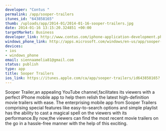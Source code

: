 ```yaml
--- 
developer: "Contus "
permalink: /app/sooper-trailers
itunes_id: "643858165"
thumb: /uploads/app/2014-01/2014-01-16-sooper-trailers.jpg
date: 2014-01-16 13:15:20.324851 +00:00
targetMarket: Business
developer_link: http://www.contus.com/iphone-application-development.php
windows_phone_link: http://apps.microsoft.com/windows/en-us/app/sooper-trailers/5c50974c-44fb-40ca-a969-c3d70e700140
devices: 
- ios
- windows_phone
email: siennaamelia81@gmail.com
status: publish
type: app
title: Sooper Trailers
ios_link: https://itunes.apple.com/ca/app/sooper-trailers/id643858165?
---
```


Sooper Trailer,an appealing YouTube channel,facilitates its viewers with a perfect iPhone mobile app to help them relish the latest high-definition movie trailers with ease. The enterprising mobile app from Sooper Trailers comprising special features like easy-to-search options and simple playlist has the ability to cast a magical spell on the viewers with its performance.By now,the viewers can find the most recent movie trailers on the go in a hassle-free manner with the help of this exciting.
